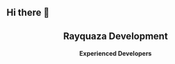 ## Hi there 👋

<h2 align="center">Rayquaza Development</h2>
<h4 align="center">Experienced Developers</h4>
